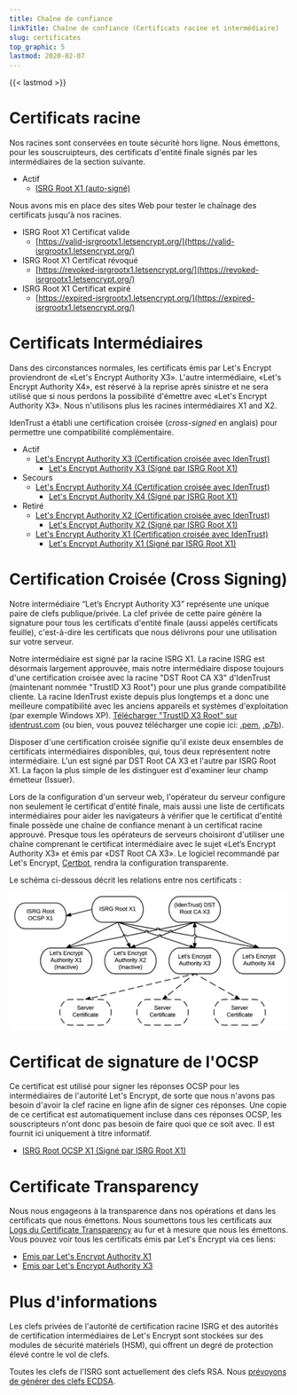 ```yaml
---
title: Chaîne de confiance
linkTitle: Chaîne de confiance (Certificats racine et intermédiaire)
slug: certificates
top_graphic: 5
lastmod: 2020-02-07
---
```


{{< lastmod >}}

# Certificats racine

Nos racines sont conservées en toute sécurité hors ligne. Nous émettons,  pour les souscruipteurs, des certificats d'entité finale signés par les intermédiaires de la section suivante.

* Actif
  * [ISRG Root X1 (auto-signé)](/certs/isrgrootx1.pem.txt)

Nous avons mis en place des sites Web pour tester le chaînage des certificats jusqu'à nos racines.

* ISRG Root X1 Certificat valide
  * [https://valid-isrgrootx1.letsencrypt.org/](https://valid-isrgrootx1.letsencrypt.org/)
* ISRG Root X1  Certificat révoqué
  * [https://revoked-isrgrootx1.letsencrypt.org/](https://revoked-isrgrootx1.letsencrypt.org/)
* ISRG Root X1 Certificat expiré
  * [https://expired-isrgrootx1.letsencrypt.org/](https://expired-isrgrootx1.letsencrypt.org/)

# Certificats Intermédiaires

Dans des circonstances normales, les certificats émis par Let's Encrypt proviendront de «Let's Encrypt Authority X3». L'autre intermédiaire, «Let's Encrypt Authority X4», est réservé à la reprise après sinistre et ne sera utilisé que si nous perdons la possibilité d'émettre avec «Let's Encrypt Authority X3». Nous n'utilisons plus les racines intermédiaires X1 and X2.

IdenTrust a établi une certification croisée (*cross-signed* en anglais) pour permettre une compatibilité complémentaire. 

* Actif
  * [Let's Encrypt Authority X3 (Certification croisée avec IdenTrust)](/certs/lets-encrypt-x3-cross-signed.pem.txt)
    * [Let's Encrypt Authority X3 (Signé par ISRG Root X1)](/certs/letsencryptauthorityx3.pem.txt)
* Secours
  * [Let's Encrypt Authority X4 (Certification croisée avec IdenTrust)](/certs/lets-encrypt-x4-cross-signed.pem.txt)
    * [Let's Encrypt Authority X4 (Signé par ISRG Root X1)](/certs/letsencryptauthorityx4.pem.txt)
* Retiré
  * [Let's Encrypt Authority X2 (Certification croisée avec IdenTrust)](/certs/lets-encrypt-x2-cross-signed.pem.txt)
    * [Let's Encrypt Authority X2 (Signé par ISRG Root X1)](/certs/letsencryptauthorityx2.pem.txt)
  * [Let's Encrypt Authority X1 (Certification croisée avec IdenTrust)](/certs/lets-encrypt-x1-cross-signed.pem.txt)
    * [Let's Encrypt Authority X1 (Signé par ISRG Root X1)](/certs/letsencryptauthorityx1.pem.txt)

# Certification Croisée (Cross Signing)

Notre intermédiaire “Let’s Encrypt Authority X3” représente une unique paire de clefs publique/privée. La clef privée de cette paire génère la signature pour tous les certificats d'entité finale (aussi appelés certificats feuille), c'est-à-dire les certificats que nous délivrons pour une utilisation sur votre serveur.

Notre intermédiaire est signé par la racine ISRG X1. La racine ISRG est désormais largement approuvée, mais notre intermédiaire dispose toujours d'une certification croisée avec la racine "DST Root CA X3" d'IdenTrust (maintenant nommée "TrustID X3 Root") pour une plus grande compatibilité cliente. La racine IdenTrust existe depuis plus longtemps et a donc une meilleure compatibilité avec les anciens appareils et systèmes d'exploitation (par exemple Windows XP). [Télécharger "TrustID X3 Root" sur identrust.com](https://www.identrust.com/support/downloads) (ou bien, vous pouvez télécharger une copie ici: [.pem](/certs/trustid-x3-root.pem.txt), [.p7b](/certs/trustid-x3-root.p7b)).

Disposer d'une certification croisée signifie qu'il existe deux ensembles de certificats intermédiaires disponibles, qui, tous deux représentent notre intermédiaire. L'un est signé par DST Root CA X3 et l'autre par ISRG Root X1. La façon la plus simple de les distinguer est d'examiner leur champ émetteur (Issuer).

Lors de la configuration d'un serveur web, l'opérateur du serveur configure non seulement le
certificat d'entité finale, mais aussi une liste de certificats intermédiaires pour aider les navigateurs à vérifier que le certificat d'entité finale possède une chaîne de confiance menant à un certificat racine approuvé. Presque tous les opérateurs de serveurs choisiront d'utiliser une chaîne comprenant
le certificat intermédiaire avec le sujet «Let’s Encrypt Authority X3» et émis par «DST Root CA X3». Le logiciel recommandé par Let's Encrypt, [Certbot](https://certbot.org), rendra la configuration transparente.

Le schéma ci-dessous décrit les relations entre nos certificats :

<img src="/certs/isrg-keys.png" alt="ISRG Key relationship diagram">

# Certificat de signature de l'OCSP

Ce certificat est utilisé pour signer les réponses OCSP pour les intermédiaires de l'autorité Let's Encrypt, de sorte que nous n'avons pas besoin d'avoir la clef racine en ligne afin de signer ces réponses. Une copie de ce certificat est automatiquement incluse dans ces réponses OCSP, les souscripteurs n'ont donc pas besoin de faire quoi que ce soit avec. Il est fournit ici uniquement à titre informatif.

* [ISRG Root OCSP X1 (Signé par ISRG Root X1)](/certs/isrg-root-ocsp-x1.pem.txt)

# Certificate Transparency

Nous nous engageons à la transparence dans nos opérations et dans les certificats que nous
émettons. Nous soumettons tous les certificats aux [Logs du Certificate Transparency](https://www.certificate-transparency.org/) au fur et à mesure que nous les émettons. Vous pouvez voir tous les certificats émis par Let's Encrypt via ces liens:

* [Emis par Let's Encrypt Authority X1](https://crt.sh/?Identity=%25&iCAID=7395)
* [Emis par Let's Encrypt Authority X3](https://crt.sh/?Identity=%25&iCAID=16418)

# Plus d'informations

Les clefs privées de l'autorité de certification racine ISRG et des autorités de certification intermédiaires de Let's Encrypt sont stockées sur des modules de sécurité matériels (HSM), qui offrent un degré de protection élevé contre le vol de clefs.

Toutes les clefs de l'ISRG sont actuellement des clefs RSA. Nous [prévoyons de générer des clefs ECDSA](/fr/upcoming-features).
